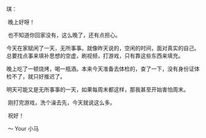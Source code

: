 琪：

​	晚上好呀！

​	也不知道你回家没有，这么晚了，还有点担心。

​	今天在家赋闲了一天，无所事事。就像昨天说的，空闲的时间，面对真实的自己。总要找点事来填补思想的空虚，刷视频，打游戏，只有靠这些东西来填充。

​	晚上吃了一顿烧烤，喝一瓶酒。本来今天准备去体检的，查了一下，没有身份证体检不了，就只好推迟了。

​	明天可能又是无所事事的一天，如果每周末都这样，那我甚至开始害怕周末。

​	刚打完游戏，洗个澡去先，今天就说这么多。

​	祝好！

​														～ Your 小马

​	